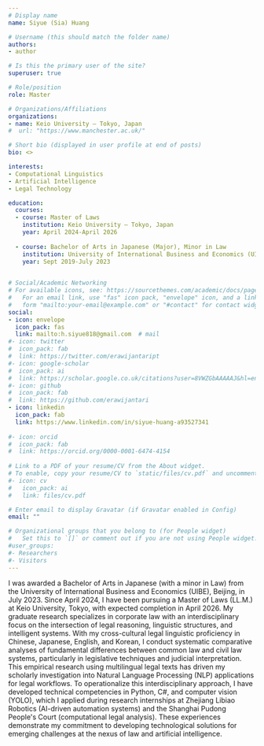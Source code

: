 ```yaml
---
# Display name
name: Siyue (Sia) Huang

# Username (this should match the folder name)
authors:
- author

# Is this the primary user of the site?
superuser: true

# Role/position
role: Master

# Organizations/Affiliations
organizations:
- name: Keio University — Tokyo, Japan
#  url: "https://www.manchester.ac.uk/"

# Short bio (displayed in user profile at end of posts)
bio: <>

interests:
- Computational Linguistics
- Artificial Intelligence
- Legal Technology

education:
  courses:
  - course: Master of Laws
    institution: Keio University — Tokyo, Japan
    year: April 2024-April 2026
    
  - course: Bachelor of Arts in Japanese (Major), Minor in Law
    institution: University of International Business and Economics (UIBE) — Beijing, China 
    year: Sept 2019-July 2023
     

# Social/Academic Networking
# For available icons, see: https://sourcethemes.com/academic/docs/page-builder/#icons
#   For an email link, use "fas" icon pack, "envelope" icon, and a link in the
#   form "mailto:your-email@example.com" or "#contact" for contact widget.
social:
- icon: envelope
  icon_pack: fas
  link: mailto:h.siyue818@gmail.com  # mail
#- icon: twitter
#  icon_pack: fab
#  link: https://twitter.com/erawijantaript
#- icon: google-scholar
#  icon_pack: ai
#  link: https://scholar.google.co.uk/citations?user=8VWZGbAAAAAJ&hl=en
#- icon: github
#  icon_pack: fab
#  link: https://github.com/erawijantari
- icon: linkedin
  icon_pack: fab
  link: https://www.linkedin.com/in/siyue-huang-a93527341
  
#- icon: orcid
#  icon_pack: fab
#  link: https://orcid.org/0000-0001-6474-4154
  
# Link to a PDF of your resume/CV from the About widget.
# To enable, copy your resume/CV to `static/files/cv.pdf` and uncomment the lines below.
#- icon: cv
#   icon_pack: ai
#   link: files/cv.pdf

# Enter email to display Gravatar (if Gravatar enabled in Config)
email: ""

# Organizational groups that you belong to (for People widget)
#   Set this to `[]` or comment out if you are not using People widget.
#user_groups:
#- Researchers
#- Visitors
---
```




I was awarded a Bachelor of Arts in Japanese (with a minor in Law) from the University of International Business and Economics (UIBE), Beijing, in July 2023. Since April 2024, I have been pursuing a Master of Laws (LL.M.) at Keio University, Tokyo, with expected completion in April 2026. My graduate research specializes in corporate law with an interdisciplinary focus on the intersection of legal reasoning, linguistic structures, and intelligent systems.
With my cross-cultural legal linguistic proficiency in Chinese, Japanese, English, and Korean, I conduct systematic comparative analyses of fundamental differences between common law and civil law systems, particularly in legislative techniques and judicial interpretation. This empirical research using multilingual legal texts has driven my scholarly investigation into Natural Language Processing (NLP) applications for legal workflows.
To operationalize this interdisciplinary approach, I have developed technical competencies in Python, C#, and computer vision (YOLO), which I applied during research internships at Zhejiang Libiao Robotics (AI-driven automation systems) and the Shanghai Pudong People's Court (computational legal analysis). These experiences demonstrate my commitment to developing technological solutions for emerging challenges at the nexus of law and artificial intelligence.
